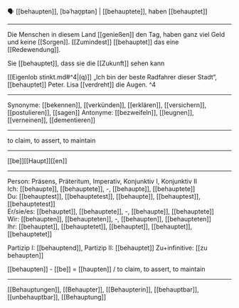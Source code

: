 🗣️ [[behaupten]], [bəˈhaʊ̯ptən] | [[behauptete]], haben [[behauptet]]

---
Die Menschen in diesem Land [[genießen]] den Tag, haben ganz viel Geld und keine [[Sorgen]]. [[Zumindest]] [[behauptet]] das eine [[Redewendung]].

Sie [[behauptet]], dass sie die [[Zukunft]] sehen kann

[[Eigenlob stinkt.md#^4|(q)]] „Ich bin der beste Radfahrer dieser Stadt“, [[behauptet]] Peter. Lisa [[verdreht]] die Augen. ^4

---
Synonyme: [[bekennen]], [[verkünden]], [[erklären]], [[versichern]], [[postulieren]], [[sagen]]
Antonyme: [[bezweifeln]], [[leugnen]], [[verneinen]], [[dementieren]]

---
to claim, to assert, to maintain

---
[[be]][[Haupt]][[en]]
   

---

Person: Präsens, Präteritum, Imperativ, Konjunktiv I, Konjunktiv II  
Ich: [[behaupte]], [[behauptete]], -, [[behaupte]], [[behauptete]]  
Du: [[behauptest]], [[behauptetest]], [[behaupte]], [[behauptest]], [[behauptetest]]  
Er/sie/es: [[behauptet]], [[behauptete]], -, [[behaupte]], [[behauptete]]  
Wir: [[behaupten]], [[behaupteten]], -, [[behaupten]], [[behaupteten]]  
Ihr: [[behauptet]], [[behauptetet]], [[behauptet]], [[behauptet]], [[behauptetet]]  

Partizip I: [[behauptend]], 
Partizip II: [[behauptet]]
Zu+infinitive: [[zu behaupten]]

[[behaupten]] - [[be]] = [[haupten]] / to claim, to assert, to maintain

---
[[Behauptungen]], [[Behaupter]], [[Behaupterin]], [[behauptbar]], [[unbehauptbar]], [[Behauptung]]